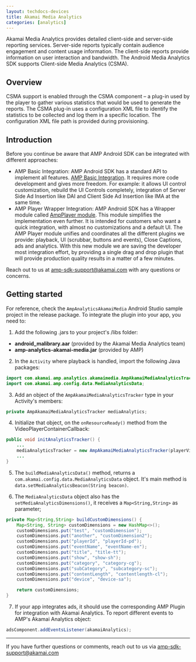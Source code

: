 ```yaml
---
layout: techdocs-devices
title: Akamai Media Analytics
categories: [analytics]
---
```


Akamai Media Analytics provides detailed client-side and server-side reporting services. Server-side reports typically contain audience engagement and content usage information. The client-side reports provide information on user interaction and bandwidth. The Android Media Analytics SDK supports Client-side Media Analytics (CSMA).

## Overview

CSMA support is enabled through the CSMA component – a plug-in used by the player to gather various statistics that would be used to generate the reports. The CSMA plug-in uses a configuration XML file to identify the statistics to be collected and log them in a specific location. The configuration XML file path is provided during provisioning.

## Introduction

Before you continue be aware that AMP Android SDK can be integrated with different approaches:

* AMP Basic Integration: AMP Android SDK has a standard API to implement all features. [AMP Basic Integration](https://developer.akamai.com/tools/AdaptiveMediaPlayer/docs/android/amp-basic-integration/). It requires more code development and gives more freedom. For example: it allows UI control customization, rebuild the UI Controls completely, integration of Server Side Ad Insertion like DAI and Client Side Ad Insertion like IMA at the same time.
* AMP Player Wrapper Integration: AMP Android SDK has a Wrapper module called [AmpPlayer module](https://developer.akamai.com/tools/AdaptiveMediaPlayer/docs/android/amp-player/). This module simplifies the implementation even further. It is intended for customers who want a quick integration, with almost no customizations and a default UI. The AMP Player module unifies and coordinates all the different plugins we provide: playback, UI (scrubbar, buttons and events), Close Captions, ads and analytics. With this new module we are saving  the developer most integration effort, by providing a single drag and drop plugin that will provide production quality results in a matter of a few minutes.

Reach out to us at <amp-sdk-support@akamai.com> with any questions or concerns.


## Getting started

For reference, check the `AmpAnalyticsAkamaiMedia` Android Studio sample project in the release package. To integrate the plugin into your app, you need to:

1) Add the following .jars to your project's /libs folder: 
* **android_malibrary.aar** (provided by the Akamai Media Analytics team)
* **amp-analytics-akamai-media.jar** (provided by AMP)

2) In the `Activity` where playback is handled, import the following Java packages:

```java
import com.akamai.amp.analytics.akamaimedia.AmpAkamaiMediaAnalyticsTracker;
import com.akamai.amp.config.data.MediaAnalyticsData;
```

3) Add an object of the `AmpAkamaiMediaAnalyticsTracker` type in your Activity's members:

```java
private AmpAkamaiMediaAnalyticsTracker mediaAnalytics;
```

4) Initialize that object, on the `onResourceReady()` method from the VideoPlayerContainerCallback:

```java
public void initAnalyticsTracker() {
    ...
    mediaAnalyticsTracker = new AmpAkamaiMediaAnalyticsTracker(playerView, buildMediaAnalyticsData());
    ...
}
```

5) The `buildMediaAnalyticsData()` method, returns a `com.akamai.config.data.MediaAnalyticsData` object. It's main method is `data.setMediaAnalyticsBeacon(String beacon)`.

6) The `MediaAnalyticsData` object also has the `setMediaAnalyticsDimensions()`, it receives a `Map<String,String>` as parameter;

```java
private Map<String,String> buildCustomDimensions() {
    Map<String, String> customDimensions = new HashMap<>();
    customDimensions.put("test", "customDimension");
    customDimensions.put("another", "customDimension2");
    customDimensions.put("playerId", "playerId-pd");
    customDimensions.put("eventName", "eventName-en");
    customDimensions.put("title", "title-tt");
    customDimensions.put("show", "show-sh");
    customDimensions.put("category", "category-cg");
    customDimensions.put("subCategory", "subcategory-sc");
    customDimensions.put("contentLength", "contentlength-cl");
    customDimensions.put("device", "device-sa");

    return customDimensions;
}
```

7) If your app integrates ads, it should use the corresponding AMP Plugin for integration with Akamai Analytics. To report different events to AMP's Akamai Analytics object:

```java
adsComponent.addEventsListener(akamaiAnalytics);
```

***

If you have further questions or comments, reach out to us via <amp-sdk-support@akamai.com>
